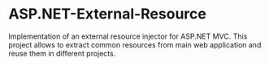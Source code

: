 # ASP.NET-External-Resource
Implementation of an external resource injector for ASP.NET MVC. This project allows to extract common resources from main web application and reuse them in different projects.
